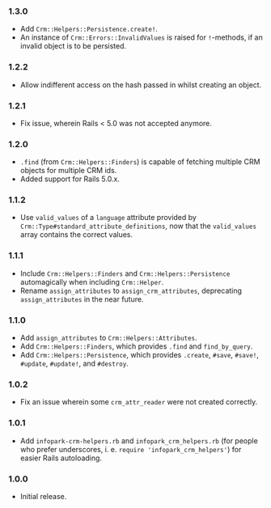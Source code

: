 ### 1.3.0

- Add `Crm::Helpers::Persistence.create!`.
- An instance of `Crm::Errors::InvalidValues` is raised for `!`-methods, if an invalid object is to be persisted.  

### 1.2.2

- Allow indifferent access on the hash passed in whilst creating an object.

### 1.2.1

- Fix issue, wherein Rails < 5.0 was not accepted anymore.

### 1.2.0

- `.find` (from `Crm::Helpers::Finders`) is capable of fetching multiple CRM objects for multiple CRM ids.
- Added support for Rails 5.0.x.

### 1.1.2

- Use `valid_values` of a `language` attribute provided by `Crm::Type#standard_attribute_definitions`, now that the `valid_values` array contains the correct values.

### 1.1.1

- Include `Crm::Helpers::Finders` and `Crm::Helpers::Persistence` automagically when including `Crm::Helper`.
- Rename `assign_attributes` to `assign_crm_attributes`, deprecating `assign_attributes` in the near future.

### 1.1.0

- Add `assign_attributes` to `Crm::Helpers::Attributes`.
- Add `Crm::Helpers::Finders`, which provides `.find` and `find_by_query`.
- Add `Crm::Helpers::Persistence`, which provides `.create`, `#save`, `#save!`, `#update`, `#update!`, and `#destroy`.

### 1.0.2

- Fix an issue wherein some `crm_attr_reader` were not created correctly.

### 1.0.1

- Add `infopark-crm-helpers.rb` and `infopark_crm_helpers.rb` (for people who prefer underscores, i. e. `require 'infopark_crm_helpers'`) for easier Rails autoloading.

### 1.0.0

- Initial release.
